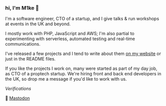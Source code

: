 ### hi, I'm M1ke 👋

I'm a software engineer, CTO of a startup, and I give talks & run workshops at events in the UK and beyond.

I mostly work with PHP, JavaScript and AWS; I'm also partial to experimenting with serverless, automated testing and real-time communications.

I've released a few projects and I tend to write about them [on my website](https://m1ke.me) or just in the README files.

If you like the projects I work on, many were started as part of my day job, as CTO of a proptech startup. We're hiring front and back end developers in the UK, so drop me a message if you'd like to work with us.

_Verifications_

:speech_balloon:  <a href="https://phpc.social/@m1ke" rel="nofollow me">Mastodon</a>
